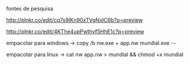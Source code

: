 fontes de pesquisa

http://plnkr.co/edit/cq7s9lKn90xTVgNxIC6b?p=preview

http://plnkr.co/edit/4KThe4upPwthyf5HhE1c?p=preview

empacotar para windows  -> copy /b nw.exe + app.nw mundial.exe -- 

empacotar para linux    -> cat nw app.nw > mundial && chmod +x mundial 



